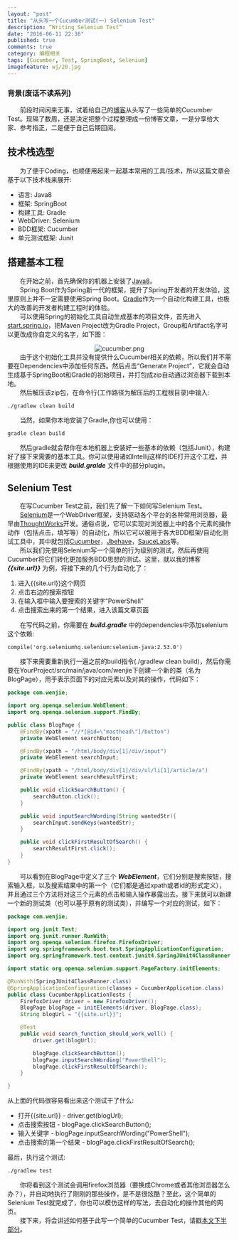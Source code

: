 ```yaml
---
layout: "post"
title: "从头写一个Cucumber测试(一) Selenium Test"
description: “Writing Selenium Test”
date: "2016-06-11 22:36"
published: true
comments: true
category: 编程相关
tags: [Cucumber, Test, SpringBoot, Selenium]
imagefeature: wj/20.jpg
---
```

### 背景(废话不读系列)
&emsp;&emsp;前段时间闲来无事，试着给自己的[博客]({{site.url}})从头写了一些简单的Cucumber Test。现隔了数周，还是决定把整个过程整理成一份博客文章，一是分享给大家、参考指正，二是便于自己后期回阅。

<!--more-->

## 技术栈选型
&emsp;&emsp;为了便于Coding，也顺便用起来一起基本常用的工具/技术，所以这篇文章会基于以下技术栈来展开:

- 语言: Java8
- 框架: SpringBoot
- 构建工具: Gradle
- WebDriver: Selenium
- BDD框架: Cucumber
- 单元测试框架: Junit

## 搭建基本工程
&emsp;&emsp;在开始之前，首先确保你的机器上安装了[Java8](http://www.oracle.com/technetwork/java/javase/downloads/jdk8-downloads-2133151.html)。<br/>
&emsp;&emsp;Spring Boot作为Spring新一代的框架，提升了Spring开发者的开发体验，这里原则上并不一定需要使用Spring Boot。[Gradle]((http://gradle.org/))作为一个自动化构建工具，也极大的改善的开发者构建工程时的体验。<br/>
&emsp;&emsp;可以使用Spring的初始化工具自动生成基本的项目文件，首先进入[start.spring.io](https://start.spring.io/)，把Maven Project改为Gradle Project，Group和Artifact名字可以更改成你自定义的名字，如下图：
<center><img class="center" src="{{ site.url }}/images/2016/cucumber01.png" alt="cucumber.png"></center>
&emsp;&emsp;由于这个初始化工具并没有提供什么Cucumber相关的依赖，所以我们并不需要在Dependencies中添加任何东西。然后点击“Generate Project”，它就会自动生成基于SpringBoot和Gradle的初始项目，并打包成zip自动通过浏览器下载到本地。<br/>
&emsp;&emsp;然后解压该zip包，在命令行(工作路径为解压后的工程根目录)中输入:

```
./gradlew clean build
```

&emsp;&emsp;当然，如果你本地安装了Gradle,你也可以使用：

```
gradle clean build
```
&emsp;&emsp;然后gradle就会帮你在本地机器上安装好一些基本的依赖（包括Junit），构建好了接下来需要的基本工具。你可以使用诸如Intellij这样的IDE打开这个工程，并根据使用的IDE来更改 ___build.gralde___ 文件中的部分plugin。

## Selenium Test
&emsp;&emsp;在写Cucumber Test之前，我们先了解一下如何写Selenium Test。<br/>
&emsp;&emsp;[Selenium](http://www.seleniumhq.org/)是一个WebDriver框架，支持驱动各个平台的各种常用浏览器，最早由[ThoughtWorks](https://thoughtworks.com)开发。通俗点说，它可以实现对浏览器上中的各个元素的操作动作（包括点击，填写等）的自动化，所以它可以被用于各大BDD框架/自动化测试工具中，其中就包括[Cucumber](https://cucumber.io/)，[Jbehave](http://jbehave.org/)，[SauceLabs](https://saucelabs.com/)等。<br/>
&emsp;&emsp;所以我们先使用Selenium写一个简单的行为级别的测试，然后再使用Cucumber将它们转化更加服务BDD思想的测试。这里，就以我的博客 ___{{site.url}}___ 为例，将接下来的几个行为自动化了：

 1. 进入{{site.url}}这个网页
 2. 点击右边的搜索按钮
 3. 在输入框中输入要搜索的关键字“PowerShell”
 4. 点击搜索出来的第一个结果，进入该篇文章页面

&emsp;&emsp;在写代码之前，你需要在 ___build.gradle___ 中的dependencies中添加selenium这个依赖:

```
compile('org.seleniumhq.selenium:selenium-java:2.53.0')
```

&emsp;&emsp;接下来需要重新执行一遍之前的build指令(./gradlew clean build)，然后你需要在YourProject/src/main/java/com/wenjie下创建一个新的类（名为BlogPage），用于表示页面下的对应元素以及对其的操作，代码如下：

```java
package com.wenjie;

import org.openqa.selenium.WebElement;
import org.openqa.selenium.support.FindBy;

public class BlogPage {
    @FindBy(xpath = "//*[@id=\"masthead\"]/button")
    private WebElement searchButton;

    @FindBy(xpath = "/html/body/div[1]/div/input")
    private WebElement searchInput;

    @FindBy(xpath = "/html/body/div[1]/div/ul/li[1]/article/a")
    private WebElement searchResultFirst;

    public void clickSearchButton() {
        searchButton.click();
    }

    public void inputSearchWording(String wantedStr){
        searchInput.sendKeys(wantedStr);
    }

    public void clickFirstResultOfSearch() {
        searchResultFirst.click();
    }
}
```

&emsp;&emsp;可以看到在BlogPage中定义了三个 ___WebElement___，它们分别是搜索按钮，搜索输入框，以及搜索结果中的第一个（它们都是通过xpath或者id的形式定义），并且通过三个方法将对这三个元素的点击和输入操作暴露出去。接下来就可以新建一个新的测试类（也可以基于原有的测试类），并编写一个对应的测试，如下：

```java
package com.wenjie;

import org.junit.Test;
import org.junit.runner.RunWith;
import org.openqa.selenium.firefox.FirefoxDriver;
import org.springframework.boot.test.SpringApplicationConfiguration;
import org.springframework.test.context.junit4.SpringJUnit4ClassRunner;

import static org.openqa.selenium.support.PageFactory.initElements;

@RunWith(SpringJUnit4ClassRunner.class)
@SpringApplicationConfiguration(classes = CucumberApplication.class)
public class CucumberApplicationTests {
	FirefoxDriver driver = new FirefoxDriver();
	BlogPage blogPage = initElements(driver, BlogPage.class);
	String blogUrl = "{{site.url}}";

	@Test
	public void search_function_should_work_well() {
		driver.get(blogUrl);

		blogPage.clickSearchButton();
		blogPage.inputSearchWording("PowerShell");
		blogPage.clickFirstResultOfSearch();
	}

}
```

从上面的代码很容易看出来这个测试干了什么:

- 打开{{site.url}} - driver.get(blogUrl);
- 点击搜索按钮 - blogPage.clickSearchButton();
- 输入关键字 - blogPage.inputSearchWording("PowerShell");
- 点击搜索的第一个结果 - blogPage.clickFirstResultOfSearch();

最后，执行这个测试:

```
./gradlew test
```

&emsp;&emsp;你将看到这个测试会调用firefox浏览器（要换成Chrome或者其他浏览器怎么办？），并自动地执行了刚刚的那些操作，是不是很炫酷？至此，这个简单的Selenium Test就完成了，你也可以模仿这样的写法，去自动化的操作其他的网页。<br/>
&emsp;&emsp;接下来，将会讲述如何基于此写一个简单的Cucumber Test，请戳[本文下半部分]({{site.url}}/编程相关/cucumber-test-part-2)。

